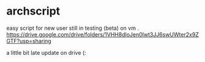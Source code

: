 # archscript
easy script for new user 
still in testing (beta) on vm . 
https://drive.google.com/drive/folders/1VHH8dloJen0lwt3JJ6swUWter2x9ZGTF?usp=sharing


a little bit late update on drive  (:
